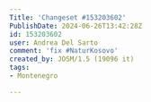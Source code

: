 ```yaml
---
Title: 'Changeset #153203602'
PublishDate: 2024-06-26T13:42:28Z
id: 153203602
user: Andrea Del Sarto
comment: 'fix #NaturKosovo'
created_by: JOSM/1.5 (19096 it)
tags:
- Montenegro

---
```

